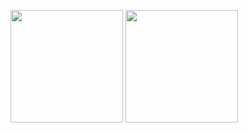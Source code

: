 <!--
### Hi there 👋
-->

<!--
**asincloud/asincloud** is a ✨ _special_ ✨ repository because its `README.md` (this file) appears on your GitHub profile.

Here are some ideas to get you started:

- 🔭 I’m currently working on ...
- 🌱 I’m currently learning ...
- 👯 I’m looking to collaborate on ...
- 🤔 I’m looking for help with ...
- 💬 Ask me about ...
- 📫 How to reach me: ...
- 😄 Pronouns: ...
- ⚡ Fun fact: ...
-->

<img 
  height="180em"
  src="https://github-readme-stats.vercel.app/api?username=asincloud&count_private=true&show_icons=true&theme=cobalt&hide_title=true"
/>
<img 
  height="180em"
  src="https://github-readme-stats.vercel.app/api/top-langs?username=asincloud&theme=cobalt&hide_title=true"
/>
